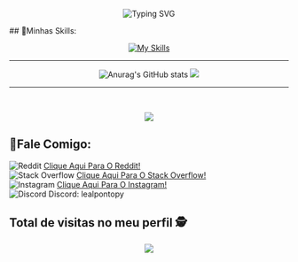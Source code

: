 <div align= center>
 
![Typing SVG](https://readme-typing-svg.demolab.com?font=Mulish&size=30&pause=1000&color=19F73B&&width=600&lines=👋Olá+Mundo!;me+chamo+Randone🐸.;👋Seja+bem+vindo(a).;Me+Segue+aí+☕.)
</div>
## 📌Minhas Skills:
<div align="center">
 
[![My Skills](https://skillicons.dev/icons?i=html,css,js,tailwind,bootstrap,git)](https://skillicons.dev)
<hr>

![Anurag's GitHub stats](https://github-readme-stats.vercel.app/api?username=randonetheone&show_icons=true&theme=radical) ![](https://github-readme-streak-stats.herokuapp.com/?user=randonetheone&theme=nightowl&hide_border=false)

<hr>

 
 <br>
 
![](https://github-readme-stats.vercel.app/api/top-langs/?username=randonetheone&theme=nightowl&hide_border=false&include_all_commits=false&count_private=false&layout=compact)
</div>

## 📌Fale Comigo:

![Reddit](https://img.shields.io/badge/Reddit-%23FF4500.svg?style=for-the-badge&logo=Reddit&logoColor=white) [Clique Aqui Para O Reddit!](https://www.reddit.com/user/Neat_Resident5434/) <br>
 ![Stack Overflow](https://img.shields.io/badge/-Stackoverflow-FE7A16?style=for-the-badge&logo=stack-overflow&logoColor=white)  [Clique Aqui Para O Stack Overflow!](https://www.reddit.com/user/Honest_Law3681/) <br>
![Instagram](https://img.shields.io/badge/Instagram-%23E4405F.svg?style=for-the-badge&logo=Instagram&logoColor=white)  [Clique Aqui Para O Instagram!](https://www.instagram.com/leal.py/) <br>
 ![Discord](https://img.shields.io/badge/Discord-%235865F2.svg?style=for-the-badge&logo=discord&logoColor=white)  Discord: lealpontopy <br>
 


 ## Total de visitas no meu perfil :detective: <br>
 <p align="center"> 
   <img alingn="center" src="https://profile-counter.glitch.me/randonetheone/count.svg" />
 </p>

